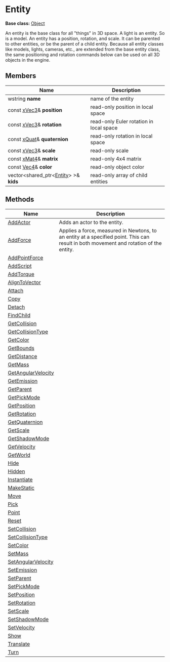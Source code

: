 # Entity

**Base class:** [Object](Object.md)

An entity is the base class for all "things" in 3D space. A light is an entity. So is a model. An entity has a position, rotation, and scale. It can be parented to other entities, or be the parent of a child entity. Because all entity classes like models, lights, cameras, etc., are extended from the base entity class, the same positioning and rotation commands below can be used on all 3D objects in the engine.

## Members

| Name | Description |
|---|---|
| wstring **name** | name of the entity | 
| const [xVec3](xVec3.md)& **position** | read-only position in local space |
| const [xVec3](xVec3.md)& **rotation** | read-only Euler rotation in local space | 
| const [xQuat](xQuat.md)& **quaternion** | read-only rotation in local space |
| const [xVec3](xVec3.md)& **scale** | read-only scale |
| const [xMat4](xMat4.md)& **matrix** | read-only 4x4 matrix |
| const [Vec4](Vec4.md)& **color** | read-only object color |
| vector<shared_ptr<[Entity](Entity.md)\> \>& **kids** | read-only array of child entities |

## Methods

| Name | Description |
|---|---|
| [AddActor](Entity_AddActor.md) | Adds an actor to the entity. |
| [AddForce](Entity_AddForce_32f.md) | Applies a force, measured in Newtons, to an entity at a specified point. This can result in both movement and rotation of the entity. |
| [AddPointForce](Entity_AddPointForce_32f.md) | |
| [AddScript](Entity_AddScript.md) | |
| [AddTorque](Entity_AddTorque_32f.md) | |
| [AlignToVector](Entity_AlignToVector_32f.md) | |
| [Attach](Entity_Attach.md) | |
| [Copy](Entity_Copy.md) | |
| [Detach](Entity_Detach.md) | |
| [FindChild](Entity_FindChild.md) | |
| [GetCollision](Entity_GetCollision.md) | |
| [GetCollisionType](Entity_GetCollisionType.md) | |
| [GetColor](Entity_GetColor.md) | |
| [GetBounds](Entity_GetBounds_32f.md) | |
| [GetDistance](Entity_GetDistance_32f.md) | |
| [GetMass](Entity_GetMass_32f.md) | |
| [GetAngularVelocity](Entity_GetOmega_32f.md) | |
| [GetEmission](GetEmission.md) | |
| [GetParent](Entity_GetParent.md) | |
| [GetPickMode](Entity_GetPickMode.md) | |
| [GetPosition](Entity_GetPosition_32f.md) | |
| [GetRotation](Entity_GetRotation_32f.md) | |
| [GetQuaternion](Entity_GetQuaternion_32f.md) | |
| [GetScale](Entity_GetScale_32f.md) | |
| [GetShadowMode](Entity_GetShadowMode.md) | |
| [GetVelocity](Entity_GetVelocity_32f.md) | |
| [GetWorld](Entity_GetWorld.md) | |
| [Hide](Entity_Hide.md) | |
| [Hidden](Entity_Hidden.md) | |
| [Instantiate](Entity_Instantiate.md) | |
| [MakeStatic](Entity_MakeStatic.md) | |
| [Move](Entity_Move_32f.md) | |
| [Pick](Entity_Pick_32f.md) | |
| [Point](Entity_Point_32f.md) | |
| [Reset](Entity_Reset.md) | |
| [SetCollision](Entity_SetCollision.md) | |
| [SetCollisionType](Entity_SetCollisionType.md) | |
| [SetColor](Entity_SetColor.md) | |
| [SetMass](Entity_SetMass.md) | |
| [SetAngularVelocity](Entity_SetOmega_32f.md) | |
| [SetEmission](SetEmission.md) | |
| [SetParent](Entity_SetParent.md) | |
| [SetPickMode](Entity_SetPickMode.md) | |
| [SetPosition](Entity_SetPosition_32f.md) | |
| [SetRotation](Entity_SetRotation_32f.md) | |
| [SetScale](Entity_SetScale_32f.md) | |
| [SetShadowMode](Entity_SetShadowMode.md) | |
| [SetVelocity](Entity_SetVelocity_32f.md) | |
| [Show](Entity_Show.md) | |
| [Translate](Entity_Translate_32f.md) | |
| [Turn](Entity_Turn_32f.md) | |

